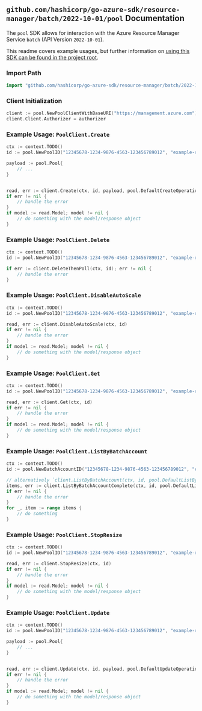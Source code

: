 
## `github.com/hashicorp/go-azure-sdk/resource-manager/batch/2022-10-01/pool` Documentation

The `pool` SDK allows for interaction with the Azure Resource Manager Service `batch` (API Version `2022-10-01`).

This readme covers example usages, but further information on [using this SDK can be found in the project root](https://github.com/hashicorp/go-azure-sdk/tree/main/docs).

### Import Path

```go
import "github.com/hashicorp/go-azure-sdk/resource-manager/batch/2022-10-01/pool"
```


### Client Initialization

```go
client := pool.NewPoolClientWithBaseURI("https://management.azure.com")
client.Client.Authorizer = authorizer
```


### Example Usage: `PoolClient.Create`

```go
ctx := context.TODO()
id := pool.NewPoolID("12345678-1234-9876-4563-123456789012", "example-resource-group", "accountValue", "poolValue")

payload := pool.Pool{
	// ...
}


read, err := client.Create(ctx, id, payload, pool.DefaultCreateOperationOptions())
if err != nil {
	// handle the error
}
if model := read.Model; model != nil {
	// do something with the model/response object
}
```


### Example Usage: `PoolClient.Delete`

```go
ctx := context.TODO()
id := pool.NewPoolID("12345678-1234-9876-4563-123456789012", "example-resource-group", "accountValue", "poolValue")

if err := client.DeleteThenPoll(ctx, id); err != nil {
	// handle the error
}
```


### Example Usage: `PoolClient.DisableAutoScale`

```go
ctx := context.TODO()
id := pool.NewPoolID("12345678-1234-9876-4563-123456789012", "example-resource-group", "accountValue", "poolValue")

read, err := client.DisableAutoScale(ctx, id)
if err != nil {
	// handle the error
}
if model := read.Model; model != nil {
	// do something with the model/response object
}
```


### Example Usage: `PoolClient.Get`

```go
ctx := context.TODO()
id := pool.NewPoolID("12345678-1234-9876-4563-123456789012", "example-resource-group", "accountValue", "poolValue")

read, err := client.Get(ctx, id)
if err != nil {
	// handle the error
}
if model := read.Model; model != nil {
	// do something with the model/response object
}
```


### Example Usage: `PoolClient.ListByBatchAccount`

```go
ctx := context.TODO()
id := pool.NewBatchAccountID("12345678-1234-9876-4563-123456789012", "example-resource-group", "accountValue")

// alternatively `client.ListByBatchAccount(ctx, id, pool.DefaultListByBatchAccountOperationOptions())` can be used to do batched pagination
items, err := client.ListByBatchAccountComplete(ctx, id, pool.DefaultListByBatchAccountOperationOptions())
if err != nil {
	// handle the error
}
for _, item := range items {
	// do something
}
```


### Example Usage: `PoolClient.StopResize`

```go
ctx := context.TODO()
id := pool.NewPoolID("12345678-1234-9876-4563-123456789012", "example-resource-group", "accountValue", "poolValue")

read, err := client.StopResize(ctx, id)
if err != nil {
	// handle the error
}
if model := read.Model; model != nil {
	// do something with the model/response object
}
```


### Example Usage: `PoolClient.Update`

```go
ctx := context.TODO()
id := pool.NewPoolID("12345678-1234-9876-4563-123456789012", "example-resource-group", "accountValue", "poolValue")

payload := pool.Pool{
	// ...
}


read, err := client.Update(ctx, id, payload, pool.DefaultUpdateOperationOptions())
if err != nil {
	// handle the error
}
if model := read.Model; model != nil {
	// do something with the model/response object
}
```
